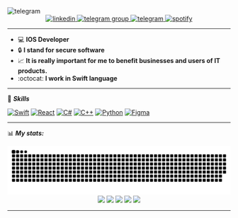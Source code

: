 
<img src="https://github.com/PatchedDeveloper/PatchedDeveloper/blob/main/ico/IMG_1217-2.gif" width="1000" height="300" alt="telegram" />
 
<div id="socials" align="center">

<a href="https://www.linkedin.com/in/patcheddev/">
 <img src="https://cdn-icons-png.flaticon.com/512/2504/2504799.png" width="40" height="40" alt="linkedin" />
</a>
<a href="https://t.me/patcheddev">
 <img src="https://cdn-icons-png.flaticon.com/512/2111/2111646.png" width="40" height="40" alt="telegram group" />
</a>
<a href="https://discord.com/users/429231370120855552">
 <img src="https://github-production-user-asset-6210df.s3.amazonaws.com/103842703/256980003-a4507174-2933-40d5-922c-76e566e6425f.png" width="40" height="40" alt="telegram" />
</a>
<a href="https://open.spotify.com/user/eaae6oi07uqfmuw5x689hjxzf?si=db6a8eec01734b18">
 <img src="https://github.com/PatchedDeveloper/PatchedDeveloper/blob/main/ico/spotify.png" width="40" height="40" alt="spotify" />
</a>

</div>

___

- 💻 **IOS Developer**
- 🔒 **I stand for secure software**
- 📈 **It is really important for me to benefit businesses and users of IT products.**
- :octocat: **I work in Swift language**
___

:briefcase: ***Skills***

<p align="left"> 
<a href="https://developer.apple.com/swift/" target="_blank" rel="noreferrer"><img src="https://raw.githubusercontent.com/danielcranney/readme-generator/main/public/icons/skills/swift-colored.svg" width="36" height="36" alt="Swift" /></a> 
<a href="https://reactjs.org/" target="_blank" rel="noreferrer"><img src="https://raw.githubusercontent.com/danielcranney/readme-generator/main/public/icons/skills/react-colored.svg" width="36" height="36" alt="React" /></a> 
<a href="https://docs.microsoft.com/en-us/dotnet/csharp/" target="_blank" rel="noreferrer"><img src="https://raw.githubusercontent.com/danielcranney/readme-generator/main/public/icons/skills/csharp-colored.svg" width="36" height="36" alt="C#" /></a> 
<a href="https://docs.microsoft.com/en-us/cpp/?view=msvc-170" target="_blank" rel="noreferrer"><img src="https://raw.githubusercontent.com/danielcranney/readme-generator/main/public/icons/skills/cplusplus-colored.svg" width="36" height="36" alt="C++" /></a> 
<a href="https://www.python.org/" target="_blank" rel="noreferrer"><img src="https://raw.githubusercontent.com/danielcranney/readme-generator/main/public/icons/skills/python-colored.svg" width="36" height="36" alt="Python" /></a>
<a href="https://www.figma.com/" target="_blank" rel="noreferrer"><img src="https://raw.githubusercontent.com/danielcranney/readme-generator/main/public/icons/skills/figma-colored.svg" width="36" height="36" alt="Figma" /></a> </p>

---
📊 ***My stats:***

<div id="stat" align="center">
 
![snake gif](https://github.com/PatchedDeveloper/PatchedDeveloper/blob/output/github-contribution-grid-snake-dark.svg)
<img src="https://github-profile-summary-cards.vercel.app/api/cards/profile-details?username=PatchedDeveloper&theme=github_dark"/>
<img src="https://github-profile-summary-cards.vercel.app/api/cards/most-commit-language?username=PatchedDeveloper&theme=github_dark"/>
<img src="https://github-profile-summary-cards.vercel.app/api/cards/stats?username=PatchedDeveloper&theme=github_dark"/>
<img src="https://github-profile-summary-cards.vercel.app/api/cards/repos-per-language?username=PatchedDeveloper&theme=github_dark"/>
<img src="http://github-profile-summary-cards.vercel.app/api/cards/productive-time?username=PatchedDeveloper&theme=github_dark&utcOffset=8"/>

</div>

___

